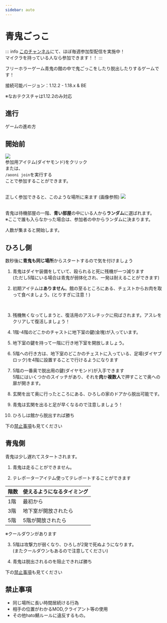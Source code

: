 ```yaml
---
sidebar: auto
---
```


# 青鬼ごっこ

::: info
[このチャンネル](http://u0u0.net/LDjq)にて、ほぼ毎週参加型配信を実施中！
</br>マイクラを持っている人なら参加できます！！
:::

フリーホラーゲーム青鬼の館の中で鬼ごっこをしたり脱出したりするゲームです！

接続可能バージョン：1.12.2 - 1.18.x & BE

※なおテクスチャは1.12.2のみ対応

## 進行
ゲームの進め方

## 開始前

![](https://media.discordapp.net/attachments/917068036123557898/917068242579779595/unknown.png)
</br>参加用アイテム(ダイヤモンド)をクリック
</br>または、
</br>`/aooni join`を実行する
</br>ことで参加することができます。

</br>正しく参加できると、このような場所に来ます (画像参照)
![](https://cdn.discordapp.com/attachments/917068036123557898/917069112058994738/2021-12-06_00.04.43.png)


</br>青鬼は待機部屋の一階、**青い部屋**の中にいる人から**ランダム**に選ばれます。
</br>※ここで誰も入らなかった場合は、参加者の中からランダムに決まります。

人数が集まると開始します。

## ひろし側

数秒後に**青鬼も同じ場所**からスタートするので気を付けましょう

1. 青鬼はダイヤ装備をしていて、殴られると死に残機が一つ減ります
</br>(ただし5階にいる場合は青鬼が弱体化され、一発は耐えることができます)

2. 初期アイテムは**ありません**。館の至るところにある、チェストからお肉を取って食べましょう。(とりすぎに注意！)

</br>

3. 残機無くなってしまうと、復活用のアスレチックに飛ばされます。アスレをクリアして復活しましょう！

4. 1階-4階のどこかのチャストに地下室の鍵(金塊)が入っています。

5. 地下室の鍵を持って一階に行き地下室を開放しましょう。

6. 5階への行き方は、地下室のどこかのチェストに入っている、足場(ダイヤブロック)を4階に設置することで行けるようになります

7. 5階の一番奥で脱出用の鍵(ダイヤモンド)が入手できます
<br>5階にはいくつかのスイッチがあり、それを**肉**か**複数人**で押すことで奥への扉が開きます。

8. 玄関を出て奥に行ったところにある、ひろしの家のドアから脱出可能です。

9. 青鬼は玄関を出ると足が早くなるので注意しましょう！

10. ひろしは館から脱出すれば勝ち

下の[禁止事項](#禁止事項)も見てください



## 青鬼側

青鬼は少し遅れてスタートされます。
1. 青鬼は走ることができません。

2. テレポーターアイテム使ってテレポートすることができます

| 階数 | 使えるようになるタイミング |
| ---- | ---- |
| 1階 | 最初から |
| 3階 | 地下室が開放されたら |
| 5階 | 5階が開放されたら |
※クールダウンがあります

3. 5階は攻撃力が弱くなり、ひろしが2発で死ぬようになります。
</br>(またクールダウンもあるので注意してください)

4. 青鬼は脱出されるのを阻止できれば勝ち

下の[禁止事項](#禁止事項)も見てください

## 禁止事項

* 同じ場所に長い時間居続ける行為
* 相手の位置がわかるMOD,クライアント等の使用
* その他hato鯖ルールに違反するもの。